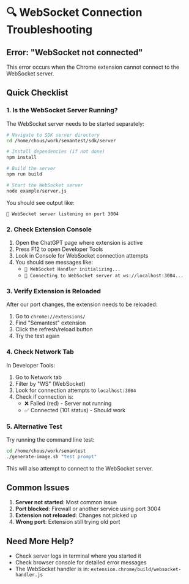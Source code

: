 # 🔍 WebSocket Connection Troubleshooting

## Error: "WebSocket not connected"

This error occurs when the Chrome extension cannot connect to the WebSocket server.

## Quick Checklist

### 1. Is the WebSocket Server Running?
The WebSocket server needs to be started separately:

```bash
# Navigate to SDK server directory
cd /home/chous/work/semantest/sdk/server

# Install dependencies (if not done)
npm install

# Build the server
npm run build

# Start the WebSocket server
node example/server.js
```

You should see output like:
```
🚀 WebSocket server listening on port 3004
```

### 2. Check Extension Console
1. Open the ChatGPT page where extension is active
2. Press F12 to open Developer Tools
3. Look in Console for WebSocket connection attempts
4. You should see messages like:
   - `🔌 WebSocket Handler initializing...`
   - `🔌 Connecting to WebSocket server at ws://localhost:3004...`

### 3. Verify Extension is Reloaded
After our port changes, the extension needs to be reloaded:
1. Go to `chrome://extensions/`
2. Find "Semantest" extension
3. Click the refresh/reload button
4. Try the test again

### 4. Check Network Tab
In Developer Tools:
1. Go to Network tab
2. Filter by "WS" (WebSocket)
3. Look for connection attempts to `localhost:3004`
4. Check if connection is:
   - ❌ Failed (red) - Server not running
   - ✅ Connected (101 status) - Should work

### 5. Alternative Test
Try running the command line test:
```bash
cd /home/chous/work/semantest
./generate-image.sh "test prompt"
```

This will also attempt to connect to the WebSocket server.

## Common Issues

1. **Server not started**: Most common issue
2. **Port blocked**: Firewall or another service using port 3004
3. **Extension not reloaded**: Changes not picked up
4. **Wrong port**: Extension still trying old port

## Need More Help?
- Check server logs in terminal where you started it
- Check browser console for detailed error messages
- The WebSocket handler is in: `extension.chrome/build/websocket-handler.js`